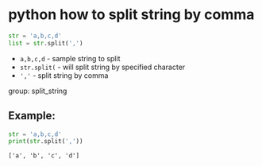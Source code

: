 # python how to split string by comma

```python
str = 'a,b,c,d'
list = str.split(',')
```

- `a,b,c,d` - sample string to split
- `str.split(` - will split string by specified character
- `','` - split string by comma

group: split_string

## Example: 
```python
str = 'a,b,c,d'
print(str.split(','))
```
```
['a', 'b', 'c', 'd']

```
